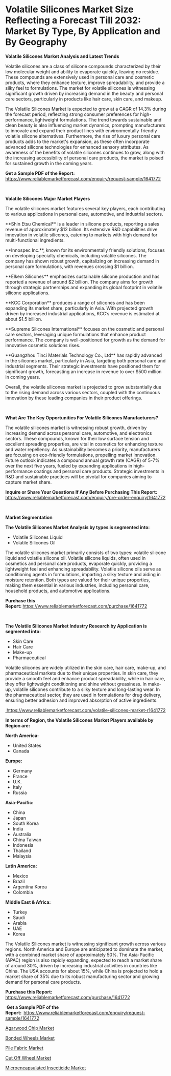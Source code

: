 <p><h1>Volatile Silicones Market Size Reflecting a Forecast Till 2032: Market By Type, By Application and By Geography</h1></p><p><strong>Volatile Silicones Market Analysis and Latest Trends</strong></p>
<p><p>Volatile silicones are a class of silicone compounds characterized by their low molecular weight and ability to evaporate quickly, leaving no residue. These compounds are extensively used in personal care and cosmetic products, where they enhance texture, improve spreadability, and provide a silky feel to formulations. The market for volatile silicones is witnessing significant growth driven by increasing demand in the beauty and personal care sectors, particularly in products like hair care, skin care, and makeup.</p><p>The Volatile Silicones Market is expected to grow at a CAGR of 14.3% during the forecast period, reflecting strong consumer preferences for high-performance, lightweight formulations. The trend towards sustainable and clean beauty is also influencing market dynamics, prompting manufacturers to innovate and expand their product lines with environmentally-friendly volatile silicone alternatives. Furthermore, the rise of luxury personal care products adds to the market's expansion, as these often incorporate advanced silicone technologies for enhanced sensory attributes. As awareness of the benefits of volatile silicones continues to grow, along with the increasing accessibility of personal care products, the market is poised for sustained growth in the coming years.</p></p>
<p><strong>Get a Sample PDF of the Report:&nbsp;</strong> <a href="https://www.reliablemarketforecast.com/enquiry/request-sample/1641772?utm_campaign=1929&utm_medium=2&utm_source=Github&utm_content=ia&utm_term=30012025&utm_id=volatile-silicones">https://www.reliablemarketforecast.com/enquiry/request-sample/1641772</a></p>
<p>&nbsp;</p>
<p><strong>Volatile Silicones Major Market Players</strong></p>
<p><p>The volatile silicones market features several key players, each contributing to various applications in personal care, automotive, and industrial sectors. </p><p>**Shin Etsu Chemical** is a leader in silicone products, reporting a sales revenue of approximately $12 billion. Its extensive R&D capabilities drive innovation in volatile silicones, catering to markets with high demand for multi-functional ingredients.</p><p>**Innospec Inc.**, known for its environmentally friendly solutions, focuses on developing specialty chemicals, including volatile silicones. The company has shown robust growth, capitalizing on increasing demand in personal care formulations, with revenues crossing $1 billion.</p><p>**Elkem Silicones** emphasizes sustainable silicone production and has reported a revenue of around $2 billion. The company aims for growth through strategic partnerships and expanding its global footprint in volatile silicone applications.</p><p>**KCC Corporation** produces a range of silicones and has been expanding its market share, particularly in Asia. With projected growth driven by increased industrial applications, KCC’s revenue is estimated at about $1.5 billion.</p><p>**Supreme Silicones International** focuses on the cosmetic and personal care sectors, leveraging unique formulations that enhance product performance. The company is well-positioned for growth as the demand for innovative cosmetic solutions rises.</p><p>**Guangzhou Tinci Materials Technology Co., Ltd** has rapidly advanced in the silicones market, particularly in Asia, targeting both personal care and industrial segments. Their strategic investments have positioned them for significant growth, forecasting an increase in revenue to over $500 million in coming years.</p><p>Overall, the volatile silicones market is projected to grow substantially due to the rising demand across various sectors, coupled with the continuous innovation by these leading companies in their product offerings.</p></p>
<p>&nbsp;</p>
<p><strong>What Are The Key Opportunities For Volatile Silicones Manufacturers?</strong></p>
<p><p>The volatile silicones market is witnessing robust growth, driven by increasing demand across personal care, automotive, and electronics sectors. These compounds, known for their low surface tension and excellent spreading properties, are vital in cosmetics for enhancing texture and water repellency. As sustainability becomes a priority, manufacturers are focusing on eco-friendly formulations, propelling market innovation. Future outlook indicates a compound annual growth rate (CAGR) of 5-7% over the next five years, fueled by expanding applications in high-performance coatings and personal care products. Strategic investments in R&D and sustainable practices will be pivotal for companies aiming to capture market share.</p></p>
<p><strong>Inquire or Share Your Questions If Any Before Purchasing This Report:</strong> <a href="https://www.reliablemarketforecast.com/enquiry/pre-order-enquiry/1641772?utm_campaign=1929&utm_medium=2&utm_source=Github&utm_content=ia&utm_term=30012025&utm_id=volatile-silicones">https://www.reliablemarketforecast.com/enquiry/pre-order-enquiry/1641772</a></p>
<p>&nbsp;</p>
<p><strong>Market Segmentation</strong></p>
<p><strong>The Volatile Silicones Market Analysis by types is segmented into:</strong></p>
<p><ul><li>Volatile Silicones Liquid</li><li>Volatile Silicones Oil</li></ul></p>
<p><p>The volatile silicones market primarily consists of two types: volatile silicone liquid and volatile silicone oil. Volatile silicone liquids, often used in cosmetics and personal care products, evaporate quickly, providing a lightweight feel and enhancing spreadability. Volatile silicone oils serve as conditioning agents in formulations, imparting a silky texture and aiding in moisture retention. Both types are valued for their unique properties, making them essential in various industries, including personal care, household products, and automotive applications.</p></p>
<p><strong>Purchase this Report:&nbsp;</strong><a href="https://www.reliablemarketforecast.com/purchase/1641772?utm_campaign=1929&utm_medium=2&utm_source=Github&utm_content=ia&utm_term=30012025&utm_id=volatile-silicones">https://www.reliablemarketforecast.com/purchase/1641772</a></p>
<p>&nbsp;</p>
<p><strong>The Volatile Silicones Market Industry Research by Application is segmented into:</strong></p>
<p><ul><li>Skin Care</li><li>Hair Care</li><li>Make-up</li><li>Pharmaceutical</li></ul></p>
<p><p>Volatile silicones are widely utilized in the skin care, hair care, make-up, and pharmaceutical markets due to their unique properties. In skin care, they provide a smooth feel and enhance product spreadability, while in hair care, they offer lightweight conditioning and shine without greasiness. In make-up, volatile silicones contribute to a silky texture and long-lasting wear. In the pharmaceutical sector, they are used in formulations for drug delivery, ensuring better adhesion and improved absorption of active ingredients.</p></p>
<p><a href="https://www.reliablemarketforecast.com/volatile-silicones-market-r1641772?utm_campaign=1929&utm_medium=2&utm_source=Github&utm_content=ia&utm_term=30012025&utm_id=volatile-silicones">&nbsp;https://www.reliablemarketforecast.com/volatile-silicones-market-r1641772</a></p>
<p><strong>In terms of Region, the Volatile Silicones Market Players available by Region are:</strong></p>
<p>
    <p> <strong> North America: </strong>
        <ul>
            <li>United States</li>
            <li>Canada</li>
        </ul>
        </p> 
    <p> <strong> Europe: </strong>
        <ul>
            <li>Germany</li>
            <li>France</li>
            <li>U.K.</li>
            <li>Italy</li>
            <li>Russia</li>
        </ul>
        </p> 
    <p> <strong> Asia-Pacific: </strong>
        <ul>
            <li>China</li>
            <li>Japan</li>
            <li>South Korea</li>
            <li>India</li>
            <li>Australia</li>
            <li>China Taiwan</li>
            <li>Indonesia</li>
            <li>Thailand</li>
            <li>Malaysia</li>
        </ul>
        </p> 
    <p> <strong> Latin America: </strong>
        <ul>
            <li>Mexico</li>
            <li>Brazil</li>
            <li>Argentina Korea</li>
            <li>Colombia</li>
        </ul>
        </p> 
    <p> <strong> Middle East & Africa: </strong>
        <ul>
            <li>Turkey</li>
            <li>Saudi</li>
            <li>Arabia</li>
            <li>UAE</li>
            <li>Korea</li>
        </ul>
    </p>
    </p>
<p><p>The Volatile Silicones market is witnessing significant growth across various regions. North America and Europe are anticipated to dominate the market, with a combined market share of approximately 50%. The Asia-Pacific (APAC) region is also rapidly expanding, expected to reach a market share of around 30%, driven by increasing industrial activities in countries like China. The USA accounts for about 15%, while China is projected to hold a market share of 35% due to its robust manufacturing sector and growing demand for personal care products.</p></p>
<p><strong>Purchase this Report: </strong><a href="https://www.reliablemarketforecast.com/purchase/1641772?utm_campaign=1929&utm_medium=2&utm_source=Github&utm_content=ia&utm_term=30012025&utm_id=volatile-silicones">https://www.reliablemarketforecast.com/purchase/1641772</a></p>
<p>&nbsp;<strong>Get a Sample PDF of the Report:&nbsp;&nbsp;</strong><a href="https://www.reliablemarketforecast.com/enquiry/request-sample/1641772?utm_campaign=1929&utm_medium=2&utm_source=Github&utm_content=ia&utm_term=30012025&utm_id=volatile-silicones">https://www.reliablemarketforecast.com/enquiry/request-sample/1641772</a></p>
<p><strong></strong></p>
<p><p><a href="https://github.com/semiensamuel72378/Market-Research-Report-List-1/blob/main/agarwood-chip-market.md?utm_campaign=1929&utm_medium=2&utm_source=Github&utm_content=ia&utm_term=30012025&utm_id=volatile-silicones">Agarwood Chip Market</a></p><p><a href="https://github.com/letisharempel95/Market-Research-Report-List-1/blob/main/bonded-wheels-market.md?utm_campaign=1929&utm_medium=2&utm_source=Github&utm_content=ia&utm_term=30012025&utm_id=volatile-silicones">Bonded Wheels Market</a></p><p><a href="https://github.com/rileymgdorcas/Market-Research-Report-List-1/blob/main/pile-fabric-market.md?utm_campaign=1929&utm_medium=2&utm_source=Github&utm_content=ia&utm_term=30012025&utm_id=volatile-silicones">Pile Fabric Market</a></p><p><a href="https://github.com/lehumiston1971679/Market-Research-Report-List-1/blob/main/cut-off-wheel-market.md?utm_campaign=1929&utm_medium=2&utm_source=Github&utm_content=ia&utm_term=30012025&utm_id=volatile-silicones">Cut Off Wheel Market</a></p><p><a href="https://github.com/locarol73/Market-Research-Report-List-1/blob/main/microencapsulated-insecticide-market.md?utm_campaign=1929&utm_medium=2&utm_source=Github&utm_content=ia&utm_term=30012025&utm_id=volatile-silicones">Microencapsulated Insecticide Market</a></p></p>